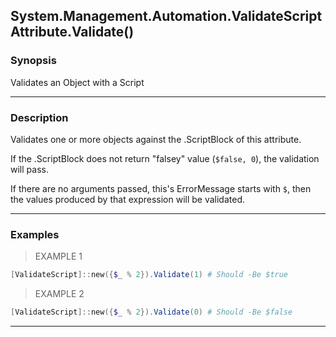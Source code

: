 System.Management.Automation.ValidateScriptAttribute.Validate()
---------------------------------------------------------------




### Synopsis
Validates an Object with a Script



---


### Description

Validates one or more objects against the .ScriptBlock of this attribute.

If the .ScriptBlock does not return "falsey" value (`$false, 0`), the validation will pass.

If there are no arguments passed, this's ErrorMessage starts with `$`, then the values produced by that expression will be validated.



---


### Examples
> EXAMPLE 1

```PowerShell
[ValidateScript]::new({$_ % 2}).Validate(1) # Should -Be $true
```
> EXAMPLE 2

```PowerShell
[ValidateScript]::new({$_ % 2}).Validate(0) # Should -Be $false
```


---
